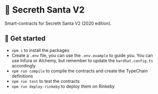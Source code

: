 # 🎅 Secreth Santa V2

Smart-contracts for Secreth Santa V2 (2020 edition).

## 🎁 Get started

- `npm i` to install the packages
- Create a `.env` file, you can use the `.env.example` to guide you. You can use Infura or Alchemy, but remember to update the `hardhat.config.ts` accordingly
- `npm run compile` to compile the contracts and create the TypeChain definitions
- `npm run test` to test the contracts
- `npm run deploy-rinkeby` to deploy them on Rinkeby
